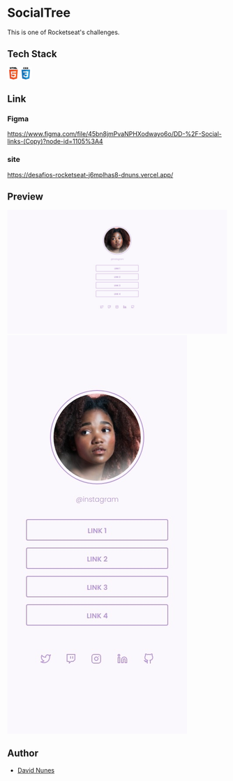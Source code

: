 # SocialTree

This is one of Rocketseat's challenges.

## Tech Stack

<img alt="HTML5" width="28px" src="https://raw.githubusercontent.com/github/explore/80688e429a7d4ef2fca1e82350fe8e3517d3494d/topics/html/html.png" /><img alt="CSS3" width="28px" src="https://raw.githubusercontent.com/github/explore/80688e429a7d4ef2fca1e82350fe8e3517d3494d/topics/css/css.png" />

## Link

### Figma

https://www.figma.com/file/45bn8jmPvaNPHXodwayo6o/DD-%2F-Social-links-(Copy)?node-id=1105%3A4

### site
https://desafios-rocketseat-j6mplhas8-dnuns.vercel.app/

## Preview

![screenshot](readme_img/desktop.jpeg)
![screenshot](readme_img/mobile.jpeg)

## Author

- [David Nunes](https://www.github.com/Dnuns)

